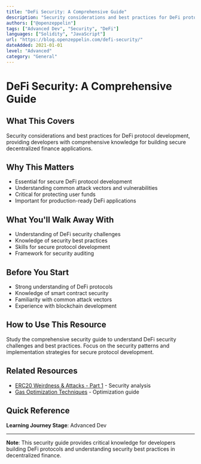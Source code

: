 ```yaml
---
title: "DeFi Security: A Comprehensive Guide"
description: "Security considerations and best practices for DeFi protocol development"
authors: ["@openzeppelin"]
tags: ["Advanced Dev", "Security", "DeFi"]
languages: ["Solidity", "JavaScript"]
url: "https://blog.openzeppelin.com/defi-security/"
dateAdded: 2021-01-01
level: "Advanced"
category: "General"
---
```


# DeFi Security: A Comprehensive Guide

## What This Covers

Security considerations and best practices for DeFi protocol development, providing developers with comprehensive knowledge for building secure decentralized finance applications.

## Why This Matters

- Essential for secure DeFi protocol development
- Understanding common attack vectors and vulnerabilities
- Critical for protecting user funds
- Important for production-ready DeFi applications

## What You'll Walk Away With

- Understanding of DeFi security challenges
- Knowledge of security best practices
- Skills for secure protocol development
- Framework for security auditing

## Before You Start

- Strong understanding of DeFi protocols
- Knowledge of smart contract security
- Familiarity with common attack vectors
- Experience with blockchain development

## How to Use This Resource

Study the comprehensive security guide to understand DeFi security challenges and best practices. Focus on the security patterns and implementation strategies for secure protocol development.

## Related Resources

- [ERC20 Weirdness & Attacks - Part 1](https://33audits.hashnode.dev/erc20-weirdness-attacks-part-1) - Security analysis
- [Gas Optimization Techniques](https://solidity-by-example.org/gas/) - Optimization guide

## Quick Reference

**Learning Journey Stage**: Advanced Dev

---

**Note**: This security guide provides critical knowledge for developers building DeFi protocols and understanding security best practices in decentralized finance. 